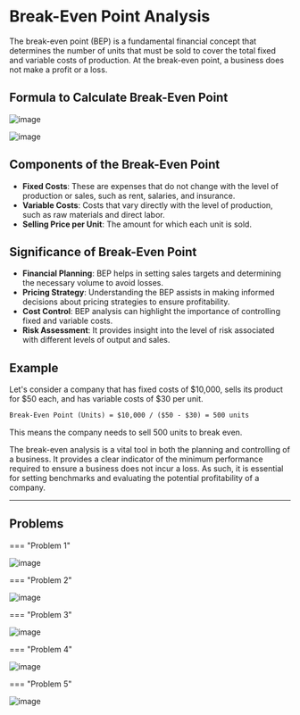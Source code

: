 # Break-Even Point Analysis

The break-even point (BEP) is a fundamental financial concept that determines the number of units that must be sold to cover the total fixed and variable costs of production. At the break-even point, a business does not make a profit or a loss. 

## Formula to Calculate Break-Even Point

![image](https://github.com/Collegehive/Notes/assets/159722383/8261efd2-bf01-4aed-9f4c-d6e8b244cf4b)

![image](https://github.com/Collegehive/Notes/assets/159722383/0b8f5d7a-e87c-4897-bf62-a34cd6e8a135)


## Components of the Break-Even Point

- **Fixed Costs**: These are expenses that do not change with the level of production or sales, such as rent, salaries, and insurance.
- **Variable Costs**: Costs that vary directly with the level of production, such as raw materials and direct labor.
- **Selling Price per Unit**: The amount for which each unit is sold.

## Significance of Break-Even Point

- **Financial Planning**: BEP helps in setting sales targets and determining the necessary volume to avoid losses.
- **Pricing Strategy**: Understanding the BEP assists in making informed decisions about pricing strategies to ensure profitability.
- **Cost Control**: BEP analysis can highlight the importance of controlling fixed and variable costs.
- **Risk Assessment**: It provides insight into the level of risk associated with different levels of output and sales.

## Example

Let's consider a company that has fixed costs of $10,000, sells its product for $50 each, and has variable costs of $30 per unit.

```markdown
Break-Even Point (Units) = $10,000 / ($50 - $30) = 500 units
```

This means the company needs to sell 500 units to break even.



The break-even analysis is a vital tool in both the planning and controlling of a business. It provides a clear indicator of the minimum performance required to ensure a business does not incur a loss. As such, it is essential for setting benchmarks and evaluating the potential profitability of a company.

---

## Problems



=== "Problem 1"  

  ![image](https://github.com/Collegehive/Notes/assets/159722383/fea607c8-2647-46b2-9454-957f76b48a0c)
  
=== "Problem 2"

  ![image](https://github.com/Collegehive/Notes/assets/159722383/45638b11-070f-4758-a65c-e55978381d06)
  
=== "Problem 3"  

  ![image](https://github.com/Collegehive/Notes/assets/159722383/a1c7a56e-d3d9-436d-afae-bb9f96d4811c)
  
=== "Problem 4"

  ![image](https://github.com/Collegehive/Notes/assets/159722383/71b192fb-c067-4f90-a470-03d81a5cd3f1)
  
=== "Problem 5"  

  ![image](https://github.com/Collegehive/Notes/assets/159722383/9776af7d-a2be-4230-a206-adf631f42831)  



